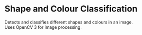 Shape and Colour Classification
===============================

Detects and classifies different shapes and colours in an image.  
Uses OpenCV 3 for image processing.
